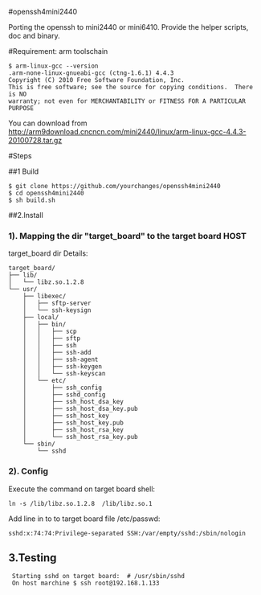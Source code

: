 #openssh4mini2440

Porting the openssh to mini2440 or mini6410. Provide the helper scripts, doc and binary.

#Requirement: arm toolschain

	$ arm-linux-gcc --version
	.arm-none-linux-gnueabi-gcc (ctng-1.6.1) 4.4.3
	Copyright (C) 2010 Free Software Foundation, Inc.
	This is free software; see the source for copying conditions.  There is NO
	warranty; not even for MERCHANTABILITY or FITNESS FOR A PARTICULAR PURPOSE
	
You can download from http://arm9download.cncncn.com/mini2440/linux/arm-linux-gcc-4.4.3-20100728.tar.gz

#Steps

##1 Build

	$ git clone https://github.com/yourchanges/openssh4mini2440
	$ cd openssh4mini2440
	$ sh build.sh


##2.Install

### 1). Mapping the dir "target_board" to the target board HOST

target_board dir Details:

	target_board/
	├── lib/
	│   └── libz.so.1.2.8
	└── usr/
		├── libexec/
		│   ├── sftp-server
		│   └── ssh-keysign
		├── local/
		│   ├── bin/
		│   │   ├── scp
		│   │   ├── sftp
		│   │   ├── ssh
		│   │   ├── ssh-add
		│   │   ├── ssh-agent
		│   │   ├── ssh-keygen
		│   │   └── ssh-keyscan
		│   └── etc/
		│       ├── ssh_config
		│       ├── sshd_config
		│       ├── ssh_host_dsa_key
		│       ├── ssh_host_dsa_key.pub
		│       ├── ssh_host_key
		│       ├── ssh_host_key.pub
		│       ├── ssh_host_rsa_key
		│       └── ssh_host_rsa_key.pub
		└── sbin/
			└── sshd

	

### 2). Config

Execute the command on target board shell:

	ln -s /lib/libz.so.1.2.8  /lib/libz.so.1

Add line in to to target board file /etc/passwd:

	sshd:x:74:74:Privilege-separated SSH:/var/empty/sshd:/sbin/nologin 


## 3.Testing

     Starting sshd on target board:  # /usr/sbin/sshd
     On host marchine $ ssh root@192.168.1.133


